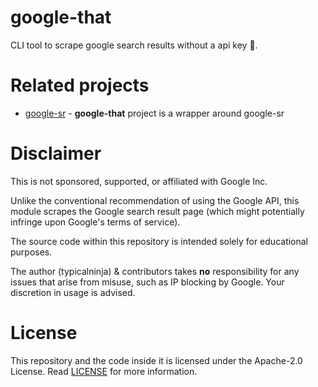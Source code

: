 # google-that

CLI tool to scrape google search results without a api key 🚀.


# Related projects

* [google-sr](https://github.com/typicalninja/google-sr) - **google-that** project is a wrapper around google-sr

# Disclaimer

This is not sponsored, supported, or affiliated with Google Inc.

Unlike the conventional recommendation of using the Google API, this module scrapes the Google search result page (which might potentially infringe upon Google's terms of service).

The source code within this repository is intended solely for educational purposes.

The author (typicalninja) & contributors takes **no** responsibility for any issues that arise from misuse, such as IP blocking by Google. Your discretion in usage is advised.

# License

This repository and the code inside it is licensed under the Apache-2.0 License. Read [LICENSE](./LICENSE) for more information.